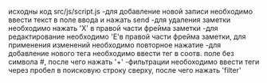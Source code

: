исходны код src/js/script.js
-для добавление новой записи необходимо ввести текст в поле ввода и нажать send
-для удаления заметки необходимо нажать 'Х' в правой части фрейма заметки
-для редактирование необходимо 'E'в правой части фрейма заметки, для применения изменений необходимо повторное нажатие
-для добавление нового тега необходимо ввести тег в соотв. поле без символа #, после чего нажать '+'
-фильтрации необоходимо ввести теги через пробел в поисковую строку сверху, после чего нажать 'filter'
